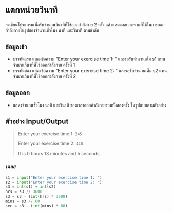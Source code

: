 # แตกหน่วยวินาที
จงเขียนโปรแกรมเพื่อรับจำนวนวินาทีที่ใช้ออกกำลังกาย 2 ครั้ง แล้วแสดงผลเวลารวมที่ใช้ในการออกกำลังกายในรูปของจำนวนชั่วโมง นาที และวินาที ตามลำดับ

## ข้อมูลเข้า
* บรรทัดแรก แสดงข้อความ "Enter your exercise time 1: " และรอรับจำนวนเต็ม s1 แทนจำนวนวินาทีที่ใช้ออกกำลังกาย ครั้งที่ 1
* บรรทัดสอง แสดงข้อความ "Enter your exercise time 2: " และรอรับจำนวนเต็ม s2 แทนจำนวนวินาทีที่ใช้ออกกำลังกาย ครั้งที่ 2

## ข้อมูลออก
* แสดงจำนวนชั่วโมง นาที และวินาที ของเวลาออกกำลังกายรวมทั้งสองครั้ง ในรูปแบบตามตัวอย่าง

## ตัวอย่าง Input/Output
> Enter your exercise time 1: `345`
>
> Enter your exercise time 2: `440`
>
> It is 0 hours 13 minutes and 5 seconds.

### *เฉลย*
```python
s1 = input("Enter your exercise time 1: ")
s2 = input("Enter your exercise time 2: ")
s3 = int(s1) + int(s2)
hrs = s3 // 3600
s3 = s3 - (int(hrs) * 3600)
mins = s3 // 60
sec = s3 - (int(mins) * 60)
```
